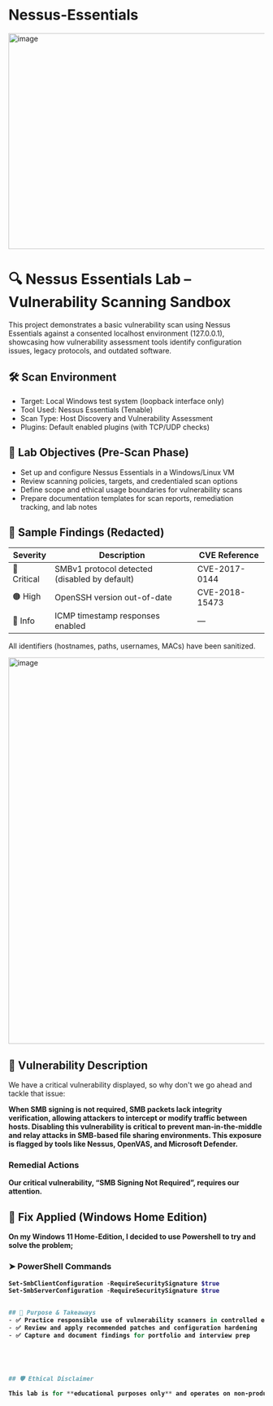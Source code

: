 # Nessus-Essentials
<img width="1710" height="424" alt="image" src="https://github.com/user-attachments/assets/7f945f3e-472c-490b-8599-fee091ea08b7" />


# 🔍 Nessus Essentials Lab – Vulnerability Scanning Sandbox

This project demonstrates a basic vulnerability scan using Nessus Essentials against a consented localhost environment (127.0.0.1), showcasing how vulnerability assessment tools identify configuration issues, legacy protocols, and outdated software.
## 🛠️ Scan Environment
- Target: Local Windows test system (loopback interface only)
- Tool Used: Nessus Essentials (Tenable)
- Scan Type: Host Discovery and Vulnerability Assessment
- Plugins: Default enabled plugins (with TCP/UDP checks)


  
## 📌 Lab Objectives (Pre-Scan Phase)

- Set up and configure Nessus Essentials in a Windows/Linux VM
- Review scanning policies, targets, and credentialed scan options
- Define scope and ethical usage boundaries for vulnerability scans
- Prepare documentation templates for scan reports, remediation tracking, and lab notes


## 📄 Sample Findings (Redacted)

| Severity   | Description                               | CVE Reference     |
|------------|-------------------------------------------|-------------------|
| 🔴 Critical | SMBv1 protocol detected (disabled by default) | CVE-2017-0144     |
| 🟠 High     | OpenSSH version out-of-date                  | CVE-2018-15473     |
| 🔵 Info     | ICMP timestamp responses enabled             | —                 |

All identifiers (hostnames, paths, usernames, MACs) have been sanitized.

<img width="1905" height="759" alt="image" src="https://github.com/user-attachments/assets/a6632e09-d8c3-42f1-b2c3-da523e8ae9c8" />


## 🧪 Vulnerability Description

We have a critical vulnerability displayed, so why don't we go ahead and tackle that issue: <b/>

When SMB signing is **not required**, SMB packets lack integrity verification, allowing attackers to intercept or modify traffic between hosts. Disabling this vulnerability is critical to prevent **man-in-the-middle** and **relay attacks** in SMB-based file sharing environments. This exposure is flagged by tools like **Nessus**, **OpenVAS**, and **Microsoft Defender**.


### Remedial Actions
Our critical vulnerability, **“SMB Signing Not Required”**, requires our attention. 


## 🔧 Fix Applied (Windows Home Edition)

On my Windows 11 Home-Edition, I decided to use Powershell to try and solve the problem; 

### ➤ PowerShell Commands
```powershell
Set-SmbClientConfiguration -RequireSecuritySignature $true
Set-SmbServerConfiguration -RequireSecuritySignature $true


## 📘 Purpose & Takeaways
- ✅ Practice responsible use of vulnerability scanners in controlled environments
- ✅ Review and apply recommended patches and configuration hardening
- ✅ Capture and document findings for portfolio and interview prep





## 🛡️ Ethical Disclaimer

This lab is for **educational purposes only** and operates on non-production, consented systems. No scanning of public IPs or unauthorized networks will be conducted. All demonstrations prioritize responsible security practices.


